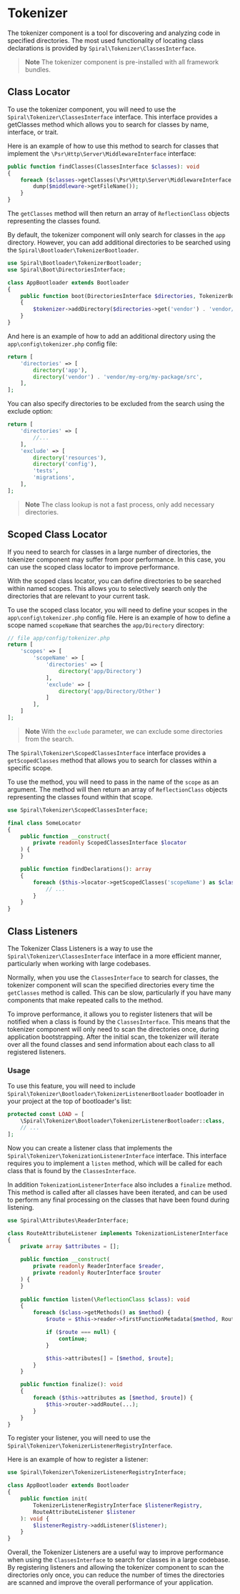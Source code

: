 # Tokenizer

The tokenizer component is a tool for discovering and analyzing code in specified directories. The most used
functionality of locating class declarations is provided by `Spiral\Tokenizer\ClassesInterface`.

> **Note**
> The tokenizer component is pre-installed with all framework bundles.

## Class Locator

To use the tokenizer component, you will need to use the `Spiral\Tokenizer\ClassesInterface` interface. This interface
provides a getClasses method which allows you to search for classes by name, interface, or trait.

Here is an example of how to use this method to search for classes that implement the
`\Psr\Http\Server\MiddlewareInterface` interface:

```php
public function findClasses(ClassesInterface $classes): void
{
    foreach ($classes->getClasses(\Psr\Http\Server\MiddlewareInterface::class) as $middleware) {
        dump($middleware->getFileName());
    }
}
```

The `getClasses` method will then return an array of `ReflectionClass` objects representing the classes found.

By default, the tokenizer component will only search for classes in the `app` directory. However, you can add additional
directories to be searched using the `Spiral\Bootloader\TokenizerBootloader`.

```php
use Spiral\Bootloader\TokenizerBootloader;
use Spiral\Boot\DirectoriesInterface;

class AppBootloader extends Bootloader
{
    public function boot(DirectoriesInterface $directories, TokenizerBootloader $tokenizer): void
    {
        $tokenizer->addDirectory($directories->get('vendor') . 'vendor/my-org/my-package/src');
    }
}
```

And here is an example of how to add an additional directory using the `app\config\tokenizer.php` config file:

```php
return [
    'directories' => [
        directory('app'),
        directory('vendor') . 'vendor/my-org/my-package/src',
    ],
];
```

You can also specify directories to be excluded from the search using the exclude option:

```php
return [
    'directories' => [
        //...
    ],
    'exclude' => [
        directory('resources'),
        directory('config'),
        'tests',
        'migrations',
    ],
];
```

> **Note**
> The class lookup is not a fast process, only add necessary directories.

## Scoped Class Locator

If you need to search for classes in a large number of directories, the tokenizer component may suffer from poor
performance. In this case, you can use the scoped class locator to improve performance.

With the scoped class locator, you can define directories to be searched within named scopes. This allows you to
selectively search only the directories that are relevant to your current task.

To use the scoped class locator, you will need to define your scopes in the `app\config\tokenizer.php` config file. Here
is an example of how to define a scope named `scopeName` that searches the `app/Directory` directory:

```php
// file app/config/tokenizer.php
return [
    'scopes' => [
        'scopeName' => [
            'directories' => [
                directory('app/Directory')
            ],
            'exclude' => [
                directory('app/Directory/Other')
            ]
        ],
    ]
];
```

> **Note**
> With the `exclude` parameter, we can exclude some directories from the search.

The `Spiral\Tokenizer\ScopedClassesInterface` interface provides a `getScopedClasses` method that allows you to search
for classes within a specific scope.

To use the method, you will need to pass in the name of the `scope` as an argument. The method will then return an
array of `ReflectionClass` objects representing the classes found within that scope.

```php
use Spiral\Tokenizer\ScopedClassesInterface;

final class SomeLocator
{
    public function __construct(
        private readonly ScopedClassesInterface $locator
    ) {
    }

    public function findDeclarations(): array
    {
        foreach ($this->locator->getScopedClasses('scopeName') as $class) {
            // ...
        }
    }
}
```

## Class Listeners

The Tokenizer Class Listeners is a way to use the `Spiral\Tokenizer\ClassesInterface` interface in a more efficient
manner, particularly when working with large codebases.

Normally, when you use the `ClassesInterface` to search for classes, the tokenizer component will scan the specified
directories every time the `getClasses` method is called. This can be slow, particularly if you have many components
that make repeated calls to the method.

To improve performance, it allows you to register listeners that will be notified when a class is found by
the `ClassesInterface`. This means that the tokenizer component will only need to scan the directories
once, during application bootstrapping. After the initial scan, the tokenizer will iterate over all the found classes
and send information about each class to all registered listeners.

### Usage

To use this feature, you will need to include `Spiral\Tokenizer\Bootloader\TokenizerListenerBootloader`
bootloader in your project at the top of bootloader's list:

```php
protected const LOAD = [
    \Spiral\Tokenizer\Bootloader\TokenizerListenerBootloader::class,
    // ...
];
```

Now you can create a listener class that implements the `Spiral\Tokenizer\TokenizationListenerInterface` interface.
This interface requires you to implement a `listen` method, which will be called for each class that is found by
the `ClassesInterface`.

In addition `TokenizationListenerInterface` also includes a `finalize` method. This method is called after all classes
have been iterated, and can be used to perform any final processing on the classes that have been found during
listening.

```php
use Spiral\Attributes\ReaderInterface;

class RouteAttributeListener implements TokenizationListenerInterface
{
    private array $attributes = [];

    public function __construct(
        private readonly ReaderInterface $reader,
        private readonly RouterInterface $router
    ) {
    }
    
    public function listen(\ReflectionClass $class): void
    {
        foreach ($class->getMethods() as $method) {
            $route = $this->reader->firstFunctionMetadata($method, Route::class);

            if ($route === null) {
                continue;
            }

            $this->attributes[] = [$method, $route];
        }
    }

    public function finalize(): void
    {
        foreach ($this->attributes as [$method, $route]) {
            $this->router->addRoute(...);
        }
    }
}
```

To register your listener, you will need to use the `Spiral\Tokenizer\TokenizerListenerRegistryInterface`.

Here is an example of how to register a listener:

```php
use Spiral\Tokenizer\TokenizerListenerRegistryInterface;

class AppBootloader extends Bootloader
{
    public function init(
        TokenizerListenerRegistryInterface $listenerRegistry,
        RouteAttributeListener $listener
    ): void {
        $listenerRegistry->addListener($listener);
    }
}
```

Overall, the Tokenizer Listeners are a useful way to improve performance when using the `ClassesInterface` to search
for classes in a large codebase. By registering listeners and allowing the tokenizer component to scan the directories
only once, you can reduce the number of times the directories are scanned and improve the overall performance of your
application.